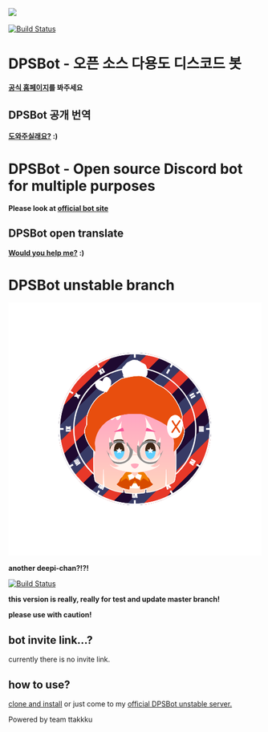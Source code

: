 
[<img src="https://discordbots.org/api/widget/523785272693882880.svg">](https://discordbots.org/bot/523785272693882880)

[![Build Status](https://travis-ci.com/DPS0340/DPSBot.svg?branch=master)](https://travis-ci.com/DPS0340/DPSBot)
# DPSBot - 오픈 소스 다용도 디스코드 봇

**[공식 홈페이지](https://dpsbot.tk)를 봐주세요**


## DPSBot 공개 번역

**[도와주실래요?](https://www.transifex.com/ttakkku/dpsbot/dashboard/) :)**


# DPSBot - Open source Discord bot for multiple purposes

**Please look at [official bot site](https://dpsbot.tk)**


## DPSBot open translate

**[Would you help me?](https://www.transifex.com/ttakkku/dpsbot/dashboard/) :)**






# DPSBot unstable branch

![character](https://github.com/DPS0340/DPSBot/blob/unstable/front_20181224_181953.png)

**another deepi-chan?!?!**

[![Build Status](https://travis-ci.com/DPS0340/DPSBot.svg?branch=unstable)](https://travis-ci.com/DPS0340/DPSBot)

**this version is really, really for test and update master branch!**

**please use with caution!**

## bot invite link...?

currently there is no invite link.

## how to use?

[clone and install](https://github.com/DPS0340/DPSBot/blob/gh-pages/en/install.md) or just come to my [official DPSBot unstable server.](https://discord.gg/TUaxJAN)


Powered by team ttakkku
